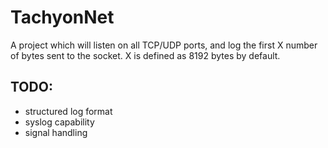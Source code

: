 # TachyonNet

A project which will listen on all TCP/UDP ports, and log the first
X number of bytes sent to the socket.   X is defined as 8192 bytes
by default.

## TODO:
* structured log format
* syslog capability
* signal handling


